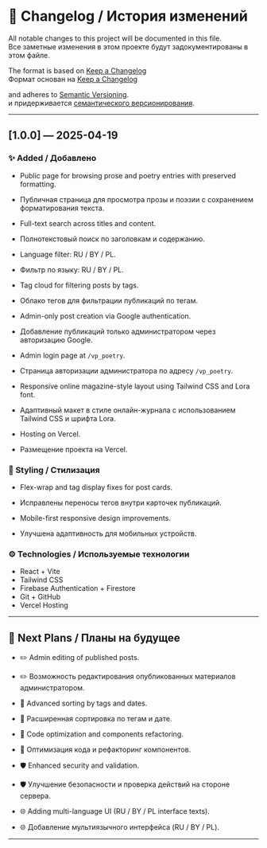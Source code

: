 # 📜 Changelog / История изменений

All notable changes to this project will be documented in this file.  
Все заметные изменения в этом проекте будут задокументированы в этом файле.

The format is based on [Keep a Changelog](https://keepachangelog.com/en/1.0.0/)  
Формат основан на [Keep a Changelog](https://keepachangelog.com/en/1.0.0/)

and adheres to [Semantic Versioning](https://semver.org/).  
и придерживается [семантического версионирования](https://semver.org/lang/ru/).

---

## [1.0.0] — 2025-04-19

### ✨ Added / Добавлено

- Public page for browsing prose and poetry entries with preserved formatting.
- Публичная страница для просмотра прозы и поэзии с сохранением форматирования текста.

- Full-text search across titles and content.
- Полнотекстовый поиск по заголовкам и содержанию.

- Language filter: RU / BY / PL.
- Фильтр по языку: RU / BY / PL.

- Tag cloud for filtering posts by tags.
- Облако тегов для фильтрации публикаций по тегам.

- Admin-only post creation via Google authentication.
- Добавление публикаций только администратором через авторизацию Google.

- Admin login page at `/vp_poetry`.
- Страница авторизации администратора по адресу `/vp_poetry`.

- Responsive online magazine-style layout using Tailwind CSS and Lora font.
- Адаптивный макет в стиле онлайн-журнала с использованием Tailwind CSS и шрифта Lora.

- Hosting on Vercel.
- Размещение проекта на Vercel.

### 🎨 Styling / Стилизация

- Flex-wrap and tag display fixes for post cards.
- Исправлены переносы тегов внутри карточек публикаций.

- Mobile-first responsive design improvements.
- Улучшена адаптивность для мобильных устройств.

### ⚙️ Technologies / Используемые технологии

- React + Vite
- Tailwind CSS
- Firebase Authentication + Firestore
- Git + GitHub
- Vercel Hosting

---

## 📅 Next Plans / Планы на будущее

- ✏️ Admin editing of published posts.
- ✏️ Возможность редактирования опубликованных материалов администратором.

- 📑 Advanced sorting by tags and dates.
- 📑 Расширенная сортировка по тегам и дате.

- 🧹 Code optimization and components refactoring.
- 🧹 Оптимизация кода и рефакторинг компонентов.

- 🛡️ Enhanced security and validation.
- 🛡️ Улучшение безопасности и проверка действий на стороне сервера.

- 🌐 Adding multi-language UI (RU / BY / PL interface texts).
- 🌐 Добавление мультиязычного интерфейса (RU / BY / PL).

---
